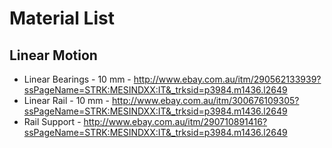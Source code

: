 Material List
=============

Linear Motion
-------------

* Linear Bearings - 10 mm - http://www.ebay.com.au/itm/290562133939?ssPageName=STRK:MESINDXX:IT&_trksid=p3984.m1436.l2649
* Linear Rail - 10 mm - http://www.ebay.com.au/itm/300676109305?ssPageName=STRK:MESINDXX:IT&_trksid=p3984.m1436.l2649
* Rail Support - http://www.ebay.com.au/itm/290710891416?ssPageName=STRK:MESINDXX:IT&_trksid=p3984.m1436.l2649